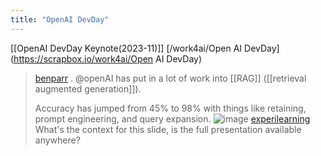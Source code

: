 ```yaml
---
title: "OpenAI DevDay"
---
```


[[OpenAI DevDay Keynote(2023-11)]]
[/work4ai/Open AI DevDay](https://scrapbox.io/work4ai/Open AI DevDay)


> [benparr](https://twitter.com/benparr/status/1721630663902986466/photo/1) .
>  @openAI has put in a lot of work into [[RAG]] ([[retrieval augmented generation]]).
>
>  Accuracy has jumped from 45% to 98% with things like retaining, prompt engineering, and query expansion.
>  ![image](https://pbs.twimg.com/media/F-R19Z-bgAAHq_U?format=jpg&name=medium#.png)
> [experilearning](https://twitter.com/experilearning/status/1721805272199417931) What's the context for this slide, is the full presentation available anywhere?
